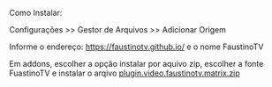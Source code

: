 Como Instalar: 

Configurações >> Gestor de Arquivos >> Adicionar Origem

Informe o endereço: https://faustinotv.github.io/ e o nome FaustinoTV

Em addons, escolher a opção instalar por aquivo zip, escolher a fonte FuastinoTV e instalar o arqivo <a href="/plugin.video.faustinotv.matrix.zip">plugin.video.faustinotv.matrix.zip</a>

